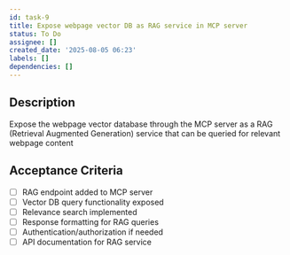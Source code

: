 ```yaml
---
id: task-9
title: Expose webpage vector DB as RAG service in MCP server
status: To Do
assignee: []
created_date: '2025-08-05 06:23'
labels: []
dependencies: []
---
```


## Description

Expose the webpage vector database through the MCP server as a RAG (Retrieval Augmented Generation) service that can be queried for relevant webpage content

## Acceptance Criteria

- [ ] RAG endpoint added to MCP server
- [ ] Vector DB query functionality exposed
- [ ] Relevance search implemented
- [ ] Response formatting for RAG queries
- [ ] Authentication/authorization if needed
- [ ] API documentation for RAG service
